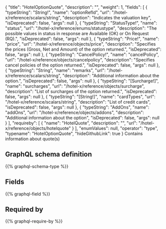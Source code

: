 {
  "title": "HotelOptionQuote",
  "description": "",
  "weight": 1,
  "fields": [
    {
      "typeString": "String!",
      "name": "optionRefId",
      "url": "/hotel-x/reference/scalars/string",
      "description": "Indicates the valuation key",
      "isDeprecated": false,
      "args": null
    },
    {
      "typeString": "StatusType!",
      "name": "status",
      "url": "/hotel-x/reference/enums/statustype",
      "description": "The possible values in status in response are Available (OK) or On Request (RQ).",
      "isDeprecated": false,
      "args": null
    },
    {
      "typeString": "Price!",
      "name": "price",
      "url": "/hotel-x/reference/objects/price",
      "description": "Specifies the prices (Gross, Net and Amount) of the option returned.",
      "isDeprecated": false,
      "args": null
    },
    {
      "typeString": "CancelPolicy!",
      "name": "cancelPolicy",
      "url": "/hotel-x/reference/objects/cancelpolicy",
      "description": "Specifies cancel policies of the option returned.",
      "isDeprecated": false,
      "args": null
    },
    {
      "typeString": "String",
      "name": "remarks",
      "url": "/hotel-x/reference/scalars/string",
      "description": "Additional information about the option.",
      "isDeprecated": false,
      "args": null
    },
    {
      "typeString": "[Surcharge!]",
      "name": "surcharges",
      "url": "/hotel-x/reference/objects/surcharge",
      "description": "List of surcharges of the option returned.",
      "isDeprecated": false,
      "args": null
    },
    {
      "typeString": "[String!]",
      "name": "cardTypes",
      "url": "/hotel-x/reference/scalars/string",
      "description": "List of credit cards",
      "isDeprecated": false,
      "args": null
    },
    {
      "typeString": "AddOns",
      "name": "addOns",
      "url": "/hotel-x/reference/objects/addons",
      "description": "Additional information about the option",
      "isDeprecated": false,
      "args": null
    }
  ],
  "requireby": [
    {
      "name": "HotelQuote",
      "description": "",
      "url": "/hotel-x/reference/objects/hotelquote"
    }
  ],
  "enumValues": null,
  "operator": "type",
  "typename": "HotelOptionQuote",
  "hideGithubLink": true
}
Contains information about quote(s)
## GraphQL schema definition

{{% graphql-schema-type %}}

## Fields

{{% graphql-field %}}

## Required by

{{% graphql-require-by %}}
